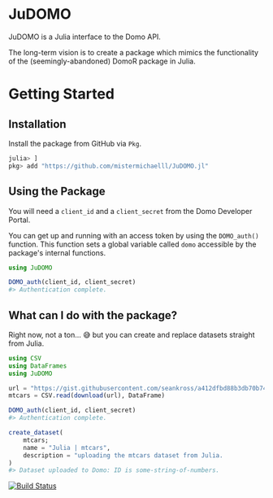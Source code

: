 # JuDOMO
JuDOMO is a Julia interface to the Domo API.

The long-term vision is to create a package which mimics the functionality of the (seemingly-abandoned) DomoR package in Julia.

# Getting Started
## Installation

Install the package from GitHub via `Pkg`.

```julia
julia> ]
pkg> add "https://github.com/mistermichaelll/JuDOMO.jl"
```

## Using the Package

You will need a `client_id` and a `client_secret` from the Domo Developer Portal.

You can get up and running with an access token by using the `DOMO_auth()` function. This function sets a global variable called `domo` accessible by the package's internal functions.

```julia
using JuDOMO

DOMO_auth(client_id, client_secret)
#> Authentication complete.
```

## What can I do with the package?
Right now, not a ton... 😅 but you can create and replace datasets straight from Julia.

```julia
using CSV
using DataFrames
using JuDOMO

url = "https://gist.githubusercontent.com/seankross/a412dfbd88b3db70b74b/raw/5f23f993cd87c283ce766e7ac6b329ee7cc2e1d1/mtcars.csv"
mtcars = CSV.read(download(url), DataFrame)

DOMO_auth(client_id, client_secret)
#> Authentication complete.

create_dataset(
    mtcars;
    name = "Julia | mtcars",
    description = "uploading the mtcars dataset from Julia.
)
#> Dataset uploaded to Domo: ID is some-string-of-numbers.
```


[![Build Status](https://github.com/mistermichaelll/JuDOMO.jl/actions/workflows/CI.yml/badge.svg?branch=main)](https://github.com/mistermichaelll/JuDOMO.jl/actions/workflows/CI.yml?query=branch%3Amain)
